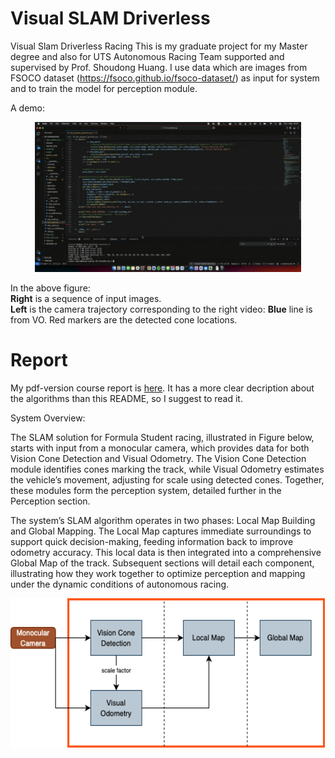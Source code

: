 # Visual SLAM Driverless
Visual Slam Driverless Racing
This is my graduate project for my Master degree and also for UTS Autonomous Racing Team supported and supervised by Prof. Shoudong Huang. I use data which are images from FSOCO dataset (https://fsoco.github.io/fsoco-dataset/) as input for system and to train the model for perception module. 

A demo:  
<p align = "center">
  <img src = "https://github.com/bihonght/VO-ConesRacing/blob/main/media/demo.gif" height = "240px">
</p>

In the above figure:  
**Right** is a sequence of input images.    
**Left** is the camera trajectory corresponding to the right video: **Blue** line is from VO. Red markers are the detected cone locations.

# Report
My pdf-version course report is [here](
https://github.com/bihonght/VO-ConesRacing/blob/main/media/Capstone%20Report.pdf). It has a more clear decription about the algorithms than this README, so I suggest to read it.

System Overview: 

The SLAM solution for Formula Student racing, illustrated in Figure below, starts with input from a monocular camera, which provides data for both Vision Cone Detection and Visual Odometry. The Vision Cone Detection module identifies cones marking the track, while Visual Odometry estimates the vehicle’s movement, adjusting for scale using detected cones. Together, these modules form the perception system, detailed further in the Perception section.

The system’s SLAM algorithm operates in two phases: Local Map Building and Global Mapping. The Local Map captures immediate surroundings to support quick decision-making, feeding information back to improve odometry accuracy. This local data is then integrated into a comprehensive Global Map of the track. Subsequent sections will detail each component, illustrating how they work together to optimize perception and mapping under the dynamic conditions of autonomous racing.

<p align = "center">
  <img src = "https://github.com/bihonght/VO-ConesRacing/blob/main/media/architecture%20(1).png" height = "240px">
</p>

